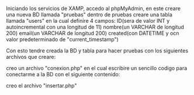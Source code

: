Iniciando los servicios de XAMP, accedo al phpMyAdmin, en este creare una nueva BD llamada "pruebas"
dentro de pruebas creare una tabla llamada "users" en la cual definire 4 campos:
ID(sera de valor INT y autoincremental con una longitud de 11)
nombre(un VARCHAR de longitud 200)
email(un VARCHAR de longitud 200)
created(con DATETIME y ocn valor predeterminado de "current_timestamp")

Con esto tendre creada la BD y tabla para hacer pruebas con los siguientes archivos que creare:

creo un archivo "conexion.php" en el cual escribire un sencillo codigo para conectarme a la BD
con el siguiente contenido:





creo el archivo "insertar.php"
